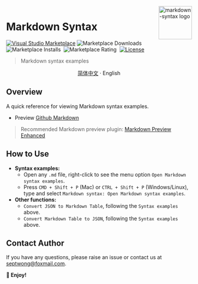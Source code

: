 <img align="right" width="90px" src="https://raw.githubusercontent.com/septwong/markdown-syntax/main/assets/images/logo.png" alt="markdown-syntax logo" />

# Markdown Syntax

[![Visual Studio Marketplace](https://img.shields.io/visual-studio-marketplace/v/septwong.markdown-syntax?color=brightgreen&label=Visual%20Studio%20Marketplace)](https://marketplace.visualstudio.com/items?itemName=septwong.markdown-syntax)
![Marketplace Downloads](https://img.shields.io/visual-studio-marketplace/d/septwong.markdown-syntax)&nbsp;
![Marketplace Installs](https://img.shields.io/visual-studio-marketplace/i/septwong.markdown-syntax)&nbsp;
![Marketplace Rating](https://img.shields.io/visual-studio-marketplace/r/septwong.markdown-syntax)&nbsp;
[![License](https://img.shields.io/badge/license-MIT-green.svg?style=flat)](https://raw.githubusercontent.com/septwong/markdown-syntax/main/LICENSE)&nbsp;

<!-- <a href="https://github.com/septwong/markdown-syntax">
    <img alt="markdown-syntax Repo stars" src="https://img.shields.io/github/stars/septwong/markdown-syntax">
</a> -->

> Markdown syntax examples

<p align="center">
    <a href="https://github.com/septwong/markdown-syntax/blob/main/README_zh-cn.md"> 简体中文</a>
    ·
    <span> English</span>
</p>

## Overview

A quick reference for viewing Markdown syntax examples.

- Preview [Github Markdown](https://github.com/septwong/markdown-syntax/blob/main/markdown_en.md)
<!-- - Preview [Local Markdown](./markdown.md) -->

> Recommended Markdown preview plugin: [Markdown Preview Enhanced](https://marketplace.visualstudio.com/items?itemName=shd101wyy.markdown-preview-enhanced)

## How to Use

- **Syntax examples:**
  - Open any `.md` file, right-click to see the menu option `Open Markdown syntax examples`.
  - Press `CMD + Shift + P` (Mac) or `CTRL + Shift + P` (Windows/Linux), type and select `Markdown syntax: Open Markdown syntax examples`.
- **Other functions:**
  - `Convert JSON to Markdown Table`, following the `Syntax examples` above.
  - `Convert Markdown Table to JSON`, following the `Syntax examples` above.

<!-- ### Examples

![Right-click Menu](https://raw.githubusercontent.com/septwong/markdown-syntax/main/assets/md_images/example1.png)

![Command Input](https://raw.githubusercontent.com/septwong/markdown-syntax/main/assets/md_images/example2.png) -->

## Contact Author

If you have any questions, please raise an issue or contact us at [septwong@foxmail.com](mailto:septwong@foxmail.com).

**🎉 Enjoy!**
